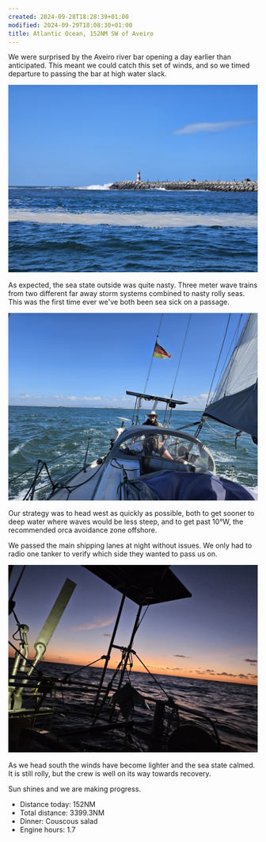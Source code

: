 ```yaml
---
created: 2024-09-28T18:28:39+01:00
modified: 2024-09-29T18:08:30+01:00
title: Atlantic Ocean, 152NM SW of Aveiro
---
```


We were surprised by the Aveiro river bar opening a day earlier than anticipated. This meant we could catch this set of winds, and so we timed departure to passing the bar at high water slack.

![Image](../2024/9abd5c9e1a94f449ce4981413003496f.jpg) 

As expected, the sea state outside was quite nasty. Three meter wave trains from two different far away storm systems combined to nasty rolly seas. This was the first time ever we've both been sea sick on a passage.

![Image](../2024/123cd6e50aa311c838aa12d74bf32699.jpg) 

Our strategy was to head west as quickly as possible, both to get sooner to deep water where waves would be less steep, and to get past 10°W, the recommended orca avoidance zone offshore.

We passed the main shipping lanes at night without issues. We only had to radio one tanker to verify which side they wanted to pass us on.

![Image](../2024/3fbb0d13c16c8bf60176cbbff4851562.jpg) 

As we head south the winds have become lighter and the sea state calmed. It is still rolly, but the crew is well on its way towards recovery.

Sun shines and we are making progress.

* Distance today: 152NM
* Total distance: 3399.3NM
* Dinner: Couscous salad
* Engine hours: 1.7
